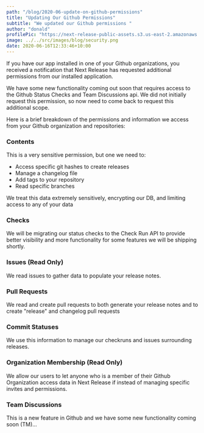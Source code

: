 ```yaml
---
path: "/blog/2020-06-update-on-github-permissions"
title: "Updating Our Github Permissions"
subtitle: "We updated our Github permissions "
author: "donald"
profilePic: "https://next-release-public-assets.s3.us-east-2.amazonaws.com/donald_profile_pic.jpeg"
image: ../../src/images/blog/security.png
date: 2020-06-16T12:33:46+10:00
---
```


If you have our app installed in one of your Github organizations, you received a notification that Next Release has
requested additional permissions from our installed application.

We have some new functionality coming out soon that requires access to the Github Status Checks and Team Discussions
api. We did not initially request this permission, so now need to come back to request this additional scope.

Here is a brief breakdown of the permissions and information we access from your Github organization and repositories:

### Contents

This is a very sensitive permission, but one we need to:

-   Access specific git hashes to create releases
-   Manage a changelog file
-   Add tags to your repository
-   Read specific branches

We treat this data extremely sensitively, encrypting our DB, and limiting access to any of your data

### Checks

We will be migrating our status checks to the Check Run API to provide better visibility and more functionality
for some features we will be shipping shortly.

### Issues (Read Only)

We read issues to gather data to populate your release notes.

### Pull Requests

We read and create pull requests to both generate your release notes and to create "release" and
changelog pull requests

### Commit Statuses

We use this information to manage our checkruns and issues surrounding releases.

### Organization Membership (Read Only)

We allow our users to let anyone who is a member of their Github Organization access data in Next Release if
instead of managing specific invites and permissions.

### Team Discussions

This is a new feature in Github and we have some new functionality coming soon (TM)...
